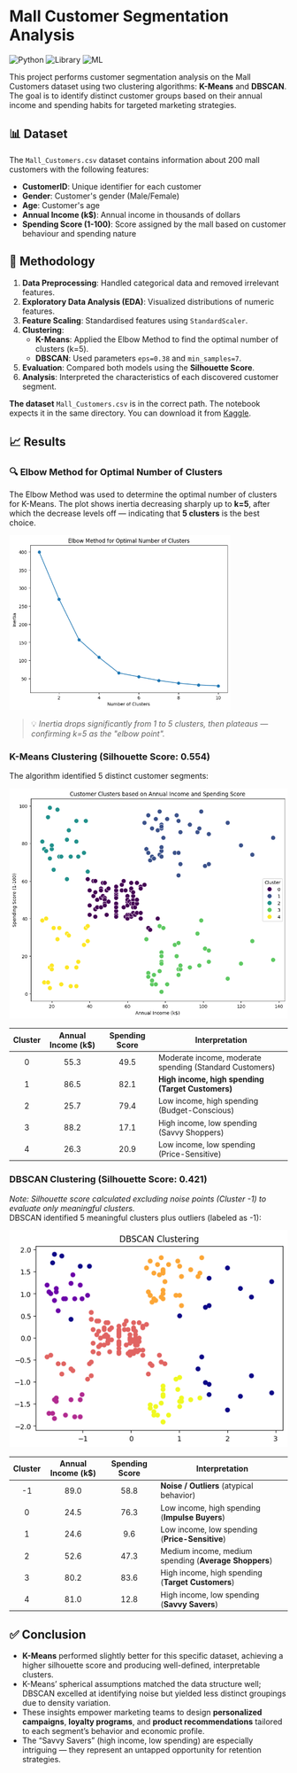 # Mall Customer Segmentation Analysis

![Python](https://img.shields.io/badge/Python-3.x-blue?logo=python)
![Library](https://img.shields.io/badge/Library-Scikit--learn-orange?logo=scikitlearn)
![ML](https://img.shields.io/badge/ML-Unsupervised-lightgrey)

This project performs customer segmentation analysis on the Mall Customers dataset using two clustering algorithms: **K-Means** and **DBSCAN**. The goal is to identify distinct customer groups based on their annual income and spending habits for targeted marketing strategies.

## 📊 Dataset

The `Mall_Customers.csv` dataset contains information about 200 mall customers with the following features:
- **CustomerID**: Unique identifier for each customer
- **Gender**: Customer's gender (Male/Female)
- **Age**: Customer's age
- **Annual Income (k$)**: Annual income in thousands of dollars
- **Spending Score (1-100)**: Score assigned by the mall based on customer behaviour and spending nature

## 🧮 Methodology

1.  **Data Preprocessing**: Handled categorical data and removed irrelevant features.
2.  **Exploratory Data Analysis (EDA)**: Visualized distributions of numeric features.
3.  **Feature Scaling**: Standardised features using `StandardScaler`.
4.  **Clustering**:
    - **K-Means**: Applied the Elbow Method to find the optimal number of clusters (k=5).
    - **DBSCAN**: Used parameters `eps=0.38` and `min_samples=7`.
5.  **Evaluation**: Compared both models using the **Silhouette Score**.
6.  **Analysis**: Interpreted the characteristics of each discovered customer segment.

**The dataset** `Mall_Customers.csv` is in the correct path. The notebook expects it in the same directory. You can download it from [Kaggle](https://www.kaggle.com/datasets/vjchoudhary7/customer-segmentation-tutorial-in-python).

## 📈 Results

### 🔍 Elbow Method for Optimal Number of Clusters

The Elbow Method was used to determine the optimal number of clusters for K-Means. The plot shows inertia decreasing sharply up to **k=5**, after which the decrease levels off — indicating that **5 clusters** is the best choice.

<img src="images/elbow_method.png" alt="Elbow Method" width="400">

> 💡 *Inertia drops significantly from 1 to 5 clusters, then plateaus — confirming k=5 as the "elbow point".*

### K-Means Clustering (Silhouette Score: 0.554)
The algorithm identified 5 distinct customer segments:

<img src="images/kmeans_clusters.png" alt="Elbow Method" width="600">

| Cluster | Annual Income (k$) | Spending Score | Interpretation |
|:-------:|:------------------:|:--------------:|----------------|
| 0 | 55.3 | 49.5 | Moderate income, moderate spending (Standard Customers) |
| 1 | 86.5 | 82.1 | **High income, high spending (Target Customers)** |
| 2 | 25.7 | 79.4 | Low income, high spending (Budget-Conscious) |
| 3 | 88.2 | 17.1 | High income, low spending (Savvy Shoppers) |
| 4 | 26.3 | 20.9 | Low income, low spending (Price-Sensitive) |


### DBSCAN Clustering (Silhouette Score: 0.421)
*Note: Silhouette score calculated excluding noise points (Cluster -1) to evaluate only meaningful clusters.*  
DBSCAN identified 5 meaningful clusters plus outliers (labeled as -1):

![DBSCAN Clustering](images/dbscan_clusters.png)

| Cluster | Annual Income (k$) | Spending Score | Interpretation |
|:-------:|:------------------:|:--------------:|----------------|
| -1      | 89.0               | 58.8           | **Noise / Outliers** (atypical behavior) |
| 0       | 24.5               | 76.3           | Low income, high spending (**Impulse Buyers**) |
| 1       | 24.6               | 9.6            | Low income, low spending (**Price-Sensitive**) |
| 2       | 52.6               | 47.3           | Medium income, medium spending (**Average Shoppers**) |
| 3       | 80.2               | 83.6           | High income, high spending (**Target Customers**) |
| 4       | 81.0               | 12.8           | High income, low spending (**Savvy Savers**) |

## ✅ Conclusion

- **K-Means** performed slightly better for this specific dataset, achieving a higher silhouette score and producing well-defined, interpretable clusters.
- K-Means’ spherical assumptions matched the data structure well; DBSCAN excelled at identifying noise but yielded less distinct groupings due to density variation.
- These insights empower marketing teams to design **personalized campaigns**, **loyalty programs**, and **product recommendations** tailored to each segment’s behavior and economic profile.
- The “Savvy Savers” (high income, low spending) are especially intriguing — they represent an untapped opportunity for retention strategies.
